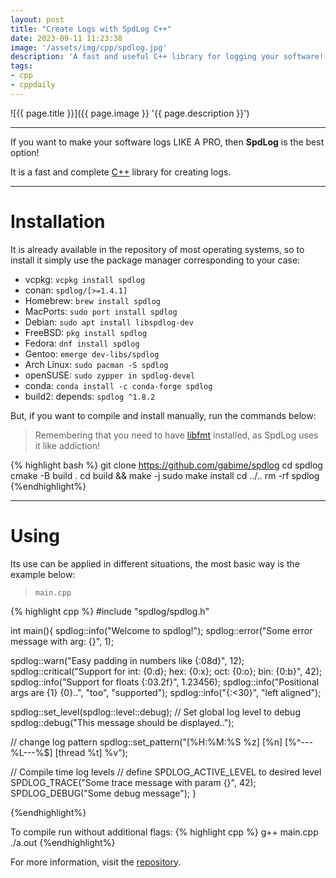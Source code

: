 ```yaml
---
layout: post
title: "Create Logs with SpdLog C++"
date: 2023-09-11 11:23:38
image: '/assets/img/cpp/spdlog.jpg'
description: 'A fast and useful C++ library for logging your software!'
tags:
- cpp
- cppdaily
---
```


![{{ page.title }}]({{ page.image }} '{{ page.description }}')

---

If you want to make your software logs LIKE A PRO, then **SpdLog** is the best option!

It is a fast and complete [C++](https://terminalroot.com/tags#cpp) library for creating logs.

---

# Installation
It is already available in the repository of most operating systems, so to install it simply use the package manager corresponding to your case:
+ vcpkg: `vcpkg install spdlog`
+ conan: `spdlog/[>=1.4.1]`
+ Homebrew: `brew install spdlog`
+ MacPorts: `sudo port install spdlog`
+ Debian: `sudo apt install libspdlog-dev`
+ FreeBSD: `pkg install spdlog`
+ Fedora: `dnf install spdlog`
+ Gentoo: `emerge dev-libs/spdlog`
+ Arch Linux: `sudo pacman -S spdlog`
+ openSUSE: `sudo zypper in spdlog-devel`
+ conda: `conda install -c conda-forge spdlog`
+ build2: depends: `spdlog ^1.8.2`

But, if you want to compile and install manually, run the commands below:
> Remembering that you need to have [libfmt](https://github.com/fmtlib/fmt) installed, as SpdLog uses it like addiction!

{% highlight bash %}
git clone https://github.com/gabime/spdlog
cd spdlog
cmake -B build .
cd build && make -j
sudo make install
cd ../..
rm -rf spdlog
{%endhighlight%}

---

# Using
Its use can be applied in different situations, the most basic way is the example below:
> `main.cpp`

{% highlight cpp %}
#include "spdlog/spdlog.h"

int main(){
  spdlog::info("Welcome to spdlog!");
  spdlog::error("Some error message with arg: {}", 1);
 
  spdlog::warn("Easy padding in numbers like {:08d}", 12);
  spdlog::critical("Support for int: {0:d}; hex: {0:x}; oct: {0:o}; bin: {0:b}", 42);
  spdlog::info("Support for floats {:03.2f}", 1.23456);
  spdlog::info("Positional args are {1} {0}..", "too", "supported");
  spdlog::info("{:<30}", "left aligned");
 
  spdlog::set_level(spdlog::level::debug); // Set global log level to debug
  spdlog::debug("This message should be displayed..");
 
  // change log pattern
  spdlog::set_pattern("[%H:%M:%S %z] [%n] [%^---%L---%$] [thread %t] %v");
 
  // Compile time log levels
  // define SPDLOG_ACTIVE_LEVEL to desired level
  SPDLOG_TRACE("Some trace message with param {}", 42);
  SPDLOG_DEBUG("Some debug message");
}

{%endhighlight%}

To compile run without additional flags:
{% highlight cpp %}
g++ main.cpp
./a.out
{%endhighlight%}

For more information, visit the [repository](https://github.com/gabime/spdlog).
